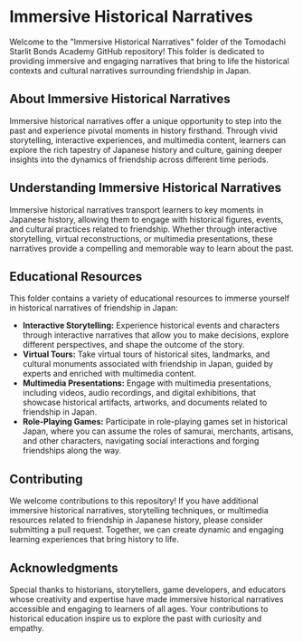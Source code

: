 # Immersive Historical Narratives

Welcome to the "Immersive Historical Narratives" folder of the Tomodachi Starlit Bonds Academy GitHub repository! This folder is dedicated to providing immersive and engaging narratives that bring to life the historical contexts and cultural narratives surrounding friendship in Japan.

## About Immersive Historical Narratives

Immersive historical narratives offer a unique opportunity to step into the past and experience pivotal moments in history firsthand. Through vivid storytelling, interactive experiences, and multimedia content, learners can explore the rich tapestry of Japanese history and culture, gaining deeper insights into the dynamics of friendship across different time periods.

## Understanding Immersive Historical Narratives

Immersive historical narratives transport learners to key moments in Japanese history, allowing them to engage with historical figures, events, and cultural practices related to friendship. Whether through interactive storytelling, virtual reconstructions, or multimedia presentations, these narratives provide a compelling and memorable way to learn about the past.

## Educational Resources

This folder contains a variety of educational resources to immerse yourself in historical narratives of friendship in Japan:

- **Interactive Storytelling:** Experience historical events and characters through interactive narratives that allow you to make decisions, explore different perspectives, and shape the outcome of the story.
- **Virtual Tours:** Take virtual tours of historical sites, landmarks, and cultural monuments associated with friendship in Japan, guided by experts and enriched with multimedia content.
- **Multimedia Presentations:** Engage with multimedia presentations, including videos, audio recordings, and digital exhibitions, that showcase historical artifacts, artworks, and documents related to friendship in Japan.
- **Role-Playing Games:** Participate in role-playing games set in historical Japan, where you can assume the roles of samurai, merchants, artisans, and other characters, navigating social interactions and forging friendships along the way.

## Contributing

We welcome contributions to this repository! If you have additional immersive historical narratives, storytelling techniques, or multimedia resources related to friendship in Japanese history, please consider submitting a pull request. Together, we can create dynamic and engaging learning experiences that bring history to life.

## Acknowledgments

Special thanks to historians, storytellers, game developers, and educators whose creativity and expertise have made immersive historical narratives accessible and engaging to learners of all ages. Your contributions to historical education inspire us to explore the past with curiosity and empathy.
